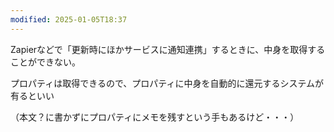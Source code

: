 ```yaml
---
modified: 2025-01-05T18:37
---
```

  

Zapierなどで「更新時にほかサービスに通知連携」するときに、中身を取得することができない。

プロパティは取得できるので、プロパティに中身を自動的に還元するシステムが有るといい

（本文？に書かずにプロパティにメモを残すという手もあるけど・・・）
